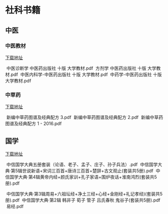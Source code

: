 

# 社科书籍	


## 中医

### 中医教材

[下载地址](https://itbooks.pipipan.com/dir/18113597-29674213-109e74/)

 中医诊断学 中医药出版社 十版 大学教材.pdf
 方剂学 中医药出版社 十版 大学教材.pdf
 中医内科学-中医药出版社 十版 大学教材.pdf
 中药学-中医药出版社 十版 大学教材.pdf



### 中草药

[下载地址](https://itbooks.pipipan.com/dir/18113597-29685500-5ee212/)

 新编中草药图谱及经典配方 3.pdf
 新编中草药图谱及经典配方 2.pdf
 新编中草药图谱及经典配方 1 - 2016.pdf


## 国学

[下载地址](https://itbooks.pipipan.com/dir/18113597-29730656-fb45e3/)

 中信国学大典五册套装（论语、老子、孟子、庄子、孙子兵法）.pdf
 中信国学大典·第5辑世说新语+宋词三百首+唐诗三百首+楚辞+古文观止(套装共5册).pdf
 中信国学大典·第4辑黄帝内经+颜氏家训+孔子家语+围炉夜话+淮南鸿烈(套装共5册).pdf

 中信国学大典·第3辑周易+六祖坛经+净土三经+心经+金刚经+礼记孝经)(套装共5册).pdf
 中信国学大典·第2辑 韩非子 荀子 管子 吕氏春秋 鬼谷子(套装共5册).pdf
 易经.pdf
